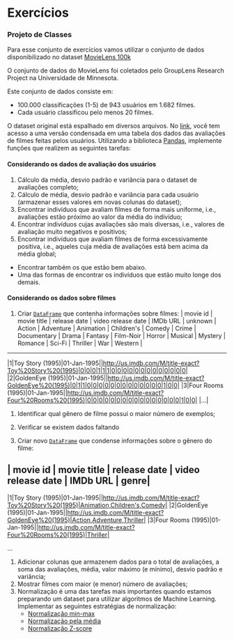 # Exercícios


### Projeto de Classes 

Para esse conjunto de exercícios vamos utilizar o conjunto de dados
disponibilizado no dataset [MovieLens
100k](https://grouplens.org/datasets/movielens/100k/)


O conjunto de dados do MovieLens foi coletados pelo GroupLens Research Project
na Universidade de Minnesota.
 
Este conjunto de dados consiste em:
* 100.000 classificações (1-5) de 943 usuários em 1.682 filmes.
* Cada usuário classificou pelo menos 20 filmes.

O dataset original está espalhado em diversos arquivos. No [link](https://www.dropbox.com/s/5r6qfsfb2r2ou5c/ml-100k.csv.zip?dl=0), você tem
acesso a uma versão condensada em uma tabela dos dados das avaliações de filmes
feitas pelos usuários.
Utilizando a biblioteca [Pandas](https://pandas.pydata.org/), implemente
funções que realizem as seguintes tarefas:

#### Considerando os dados de avaliação dos usuários

1. Cálculo da média, desvio padrão e variância para o dataset de avaliações
   completo;
1. Cálculo de média, desvio padrão e variância para cada usuário (armazenar
   esses valores em novas colunas do dataset);
1. Encontrar indivíduos que avaliam filmes de forma mais uniforme, i.e.,
   avaliações estão próximo ao valor da média do indivíduo;
1. Encontrar indivíduos cujas avaliações são mais diversas, i.e., valores de
   avaliação muito negativos e positivos;
1. Encontrar indivíduos que avaliam filmes de forma excessivamente positiva,
   i.e., aqueles cuja média de avaliações está bem acima da média global;
  * Encontrar também os que estão bem abaixo.
  * Uma das formas de encontrar os indivíduos que estão muito longe dos demais.

#### Considerando os dados sobre filmes

1. Criar [`DataFrame`](https://pandas.pydata.org/docs/reference/api/pandas.DataFrame.html?highlight=dataframe#pandas.DataFrame) que contenha informações sobre filmes:
| movie id | movie title | release date | video release date | IMDb URL |  unknown | Action | Adventure | Animation | Children's | Comedy | Crime | Documentary | Drama | Fantasy | Film-Noir | Horror | Musical | Mystery | Romance | Sci-Fi | Thriller | War | Western |
--------------------------------------------------------------------------------
|1|Toy Story (1995)|01-Jan-1995||http://us.imdb.com/M/title-exact?Toy%20Story%20(1995)|0|0|0|1|1|1|0|0|0|0|0|0|0|0|0|0|0|0|0|
|2|GoldenEye (1995)|01-Jan-1995||http://us.imdb.com/M/title-exact?GoldenEye%20(1995)|0|1|1|0|0|0|0|0|0|0|0|0|0|0|0|0|1|0|0|
|3|Four Rooms (1995)|01-Jan-1995||http://us.imdb.com/M/title-exact?Four%20Rooms%20(1995)|0|0|0|0|0|0|0|0|0|0|0|0|0|0|0|0|1|0|0|
|...|

1. Identificar qual gênero de filme possui o maior número de exemplos;
1. Verificar se existem dados faltando

1. Criar novo
   [`DataFrame`](https://pandas.pydata.org/docs/reference/api/pandas.DataFrame.html?highlight=dataframe#pandas.DataFrame) que condense informações sobre o gênero do filme:

| movie id | movie title | release date | video release date | IMDb URL | genre|
--------------------------------------------------------------------------------
|1|Toy Story (1995)|01-Jan-1995||http://us.imdb.com/M/title-exact?Toy%20Story%20(1995)|Animation,Children's,Comedy|
|2|GoldenEye (1995)|01-Jan-1995||http://us.imdb.com/M/title-exact?GoldenEye%20(1995)|Action,Adventure,Thriller|
|3|Four Rooms (1995)|01-Jan-1995||http://us.imdb.com/M/title-exact?Four%20Rooms%20(1995)|Thriller|

...

1. Adicionar colunas que armazenem dados para o total de avaliações, a soma das
   avaliações, média, valor máximo (e mínimo), desvio padrão e variância;
1. Mostrar filmes com maior (e menor) número de avaliações;
1. Normalização é uma das tarefas mais importantes quando estamos preparando um
   dataset para utilizar algoritmos de Machine Learning. Implementar as
   seguintes estratégias de normalização:
   * [Normalização min-max](https://en.wikipedia.org/wiki/Feature_scaling#Rescaling_(min-max_normalization))
   * [Normalização pela média](https://en.wikipedia.org/wiki/Feature_scaling#Mean_normalization)
   * [Normalização Z-score](https://en.wikipedia.org/wiki/Feature_scaling#Standardization_(Z-score_Normalization))

